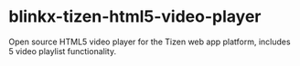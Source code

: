 blinkx-tizen-html5-video-player
===============================

Open source HTML5 video player for the Tizen web app platform, includes 5 video playlist functionality.